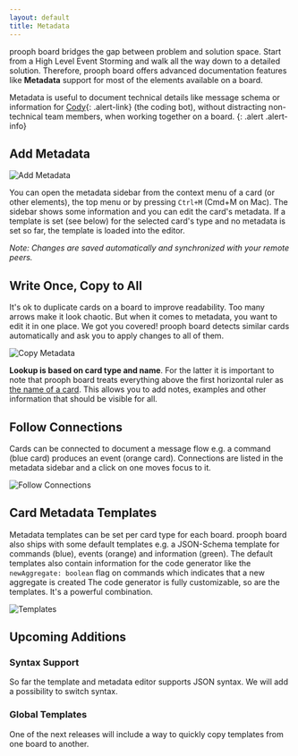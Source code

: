 ```yaml
---
layout: default
title: Metadata
---
```


prooph board bridges the gap between problem and solution space. Start from a High Level Event Storming and walk all the way down to a detailed solution. Therefore, prooph board offers advanced documentation features like **Metadata** support for most of the elements available on a board.

Metadata is useful to document technical details like message schema or information for [Cody]({{site.baseurl}}/cody/Cody-Server){: .alert-link} (the coding bot), without distracting non-technical team members, when working together on a board.
{: .alert .alert-info}

## Add Metadata

<img src="{{site.baseurl}}/assets/images/meta_add_metadata.gif" alt="Add Metadata" />

You can open the metadata sidebar from the context menu of a card (or other elements), the top menu or by pressing `Ctrl+M` (Cmd+M on Mac). The sidebar shows some information and you can edit the card's metadata. If a template is set (see below) for the selected card's type and no metadata is set so far, the template is loaded into the editor.

_Note: Changes are saved automatically and synchronized with your remote peers._

## Write Once, Copy to All

It's ok to duplicate cards on a board to improve readability. Too many arrows make it look chaotic. But when it comes to metadata, you want to edit it in one place. We got you covered! prooph board detects similar cards automatically and ask you to apply changes to all of them.

<img src="{{site.baseurl}}/assets/images/meta_copy_metadata.gif" alt="Copy Metadata" />

**Lookup is based on card type and name**. For the latter it is important to note that prooph board treats everything above the first horizontal ruler as [the name of a card]({{site.baseurl}}/board_workspace/Cards#horizontal-rulers). This allows you to add notes, examples and other information that should be visible for all.

## Follow Connections

Cards can be connected to document a message flow e.g. a command (blue card) produces an event (orange card). Connections are listed in the metadata sidebar and a click on one moves focus to it.

<img src="{{site.baseurl}}/assets/images/meta_follow_connections.gif" alt="Follow Connections" />

## Card Metadata Templates

Metadata templates can be set per card type for each board. prooph board also ships with some default templates e.g. a JSON-Schema template for commands (blue), events (orange) and information (green). The default templates also contain information for the code generator like the `newAggregate: boolean` flag on commands which indicates that a new aggregate is created
The code generator is fully customizable, so are the templates. It's a powerful combination. 

<img src="{{site.baseurl}}/assets/images/meta_templates.gif" alt="Templates" />

## Upcoming Additions

### Syntax Support
So far the template and metadata editor supports JSON syntax. We will add a possibility to switch syntax.

### Global Templates
One of the next releases will include a way to quickly copy templates from one board to another.

